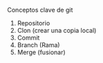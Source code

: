 Conceptos clave de git

1. Repositorio
2. Clon (crear una copia local)
3. Commit
4. Branch (Rama)
5. Merge (fusionar)

